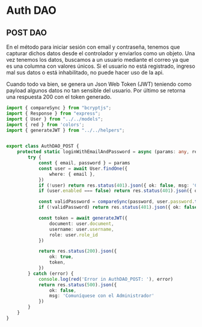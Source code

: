 # Auth DAO

## POST DAO

En el método para iniciar sesión con email y contraseña, tenemos que capturar dichos datos desde el controlador y enviarlos como un objeto. Una vez tenemos los datos, buscamos a un usuario mediante el correo ya que es una columna con valores únicos. Si el usuario no está registrado, ingreso mal sus datos o está inhabilitado, no puede hacer uso de la api.

Cuando todo va bien, se genera un Json Web Token (JWT) teniendo como payload algunos datos no tan sensible del usuario. Por último se retorna una respuesta 200 con el token generado.

```ts
import { compareSync } from "bcryptjs";
import { Response } from "express";
import { User } from "../../models";
import { red } from 'colors';
import { generateJWT } from "../../helpers";


export class AuthDAO_POST {
    protected static loginWithEmailAndPassword = async (params: any, res: Response): Promise<any> => {
        try {
            const { email, password } = params
            const user = await User.findOne({
                where: { email },
            })
            if (!user) return res.status(401).json({ ok: false, msg: 'Correo o contraseña incorrectos - c' })
            if (user.enabled === false) return res.status(401).json({ ok: false, msg: 'Usuario inhabilitado' })

            const validPassword = compareSync(password, user.password.toString())
            if (!validPassword) return res.status(401).json({ ok: false, msg: 'Correo o contraseña incorrectos - p' })

            const token = await generateJWT({
                document: user.document,
                username: user.username,
                role: user.role_id
            })

            return res.status(200).json({
                ok: true,
                token,
            })
        } catch (error) {
            console.log(red('Error in AuthDAO_POST: '), error)
            return res.status(500).json({
                ok: false,
                msg: 'Comuníquese con el Administrador'
            })
        }
    }
}
```
